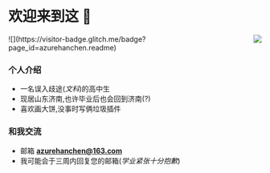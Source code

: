# 欢迎来到这 👋
<img align="right" src="https://github-readme-stats.vercel.app/api?username=AzureHanChen&show_icons=true&hide_title=true" />
![](https://visitor-badge.glitch.me/badge?page_id=azurehanchen.readme)

### 个人介绍

- 一名误入歧途(*文科*)的高中生
- 现居山东济南,也许毕业后也会回到济南(?)
- 喜欢画大饼,没事时写俩垃圾插件

### 和我交流
- 邮箱 **azurehanchen@163.com**
- 我可能会于三周内回复您的邮箱(*学业紧张十分抱歉*)

